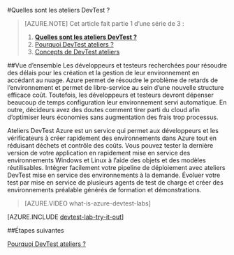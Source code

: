 <properties
    pageTitle="Quelles sont les ateliers DevTest ? | Microsoft Azure"
    description="Découvrez comment DevTest ateliers peut faciliter créer, gérer et analyser des machines virtuelles Azure"
    services="devtest-lab,virtual-machines"
    documentationCenter="na"
    authors="tomarcher"
    manager="douge"
    editor=""/>

<tags
    ms.service="devtest-lab"
    ms.workload="na"
    ms.tgt_pltfrm="na"
    ms.devlang="na"
    ms.topic="article"
    ms.date="08/25/2016"
    ms.author="tarcher"/>

#<a name="what-is-devtest-labs"></a>Quelles sont les ateliers DevTest ?

> [AZURE.NOTE]
> Cet article fait partie 1 d’une série de 3 :
> 
> 1. **[Quelles sont les ateliers DevTest ?](devtest-lab-overview.md)**
> 1. [Pourquoi DevTest ateliers ?](devtest-lab-why.md)
> 1. [Concepts de DevTest ateliers](devtest-lab-concepts.md)

##<a name="overview"></a>Vue d’ensemble
Les développeurs et testeurs recherchées pour résoudre des délais pour les création et la gestion de leur environnement en accédant au nuage.  Azure permet de résoudre le problème de retards de l’environnement et permet de libre-service au sein d’une nouvelle structure efficace coût.  Toutefois, les développeurs et testeurs devront dépenser beaucoup de temps configuration leur environnement servi automatique. En outre, décideurs avez des doutes comment tirer parti du cloud afin d’optimiser leurs économies sans augmentation des frais trop processus.

Ateliers DevTest Azure est un service qui permet aux développeurs et les vérificateurs à créer rapidement des environnements dans Azure tout en réduisant déchets et contrôle des coûts. Vous pouvez tester la dernière version de votre application en rapidement mise en service des environnements Windows et Linux à l’aide des objets et des modèles réutilisables. Intégrer facilement votre pipeline de déploiement avec ateliers DevTest mise en service des environnements à la demande. Évoluer votre test par mise en service de plusieurs agents de test de charge et créer des environnements préalable générés de formation et démonstrations.

> [AZURE.VIDEO what-is-azure-devtest-labs]

[AZURE.INCLUDE [devtest-lab-try-it-out](../../includes/devtest-lab-try-it-out.md)]

##<a name="next-steps"></a>Étapes suivantes

[Pourquoi DevTest ateliers ?](devtest-lab-why.md)
